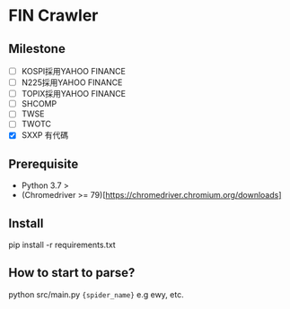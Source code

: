# FIN Crawler

## Milestone

 - [ ] KOSPI採用YAHOO FINANCE
 - [ ] N225採用YAHOO FINANCE
 - [ ] TOPIX採用YAHOO FINANCE
 - [ ] SHCOMP
 - [ ] TWSE
 - [ ] TWOTC
 - [X] SXXP 有代碼

## Prerequisite

 - Python 3.7 >
 - (Chromedriver >= 79)[https://chromedriver.chromium.org/downloads]


## Install

pip install -r requirements.txt

## How to start to parse?

python src/main.py `{spider_name}` e.g ewy, etc.

